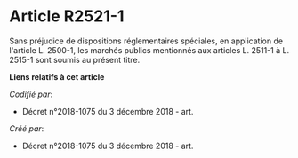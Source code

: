 # Article R2521-1

Sans préjudice de dispositions réglementaires spéciales, en application de l'article L. 2500-1, les marchés publics
mentionnés aux articles L. 2511-1 à L. 2515-1 sont soumis au présent titre.

**Liens relatifs à cet article**

_Codifié par_:

  - Décret n°2018-1075 du 3 décembre 2018 - art.

_Créé par_:

  - Décret n°2018-1075 du 3 décembre 2018 - art.
